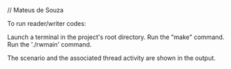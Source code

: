 // Mateus de Souza

To run reader/writer codes:

Launch a terminal in the project's root directory.
Run the "make" command.
Run the './rwmain' command.

The scenario and the associated thread activity are shown in the output.
